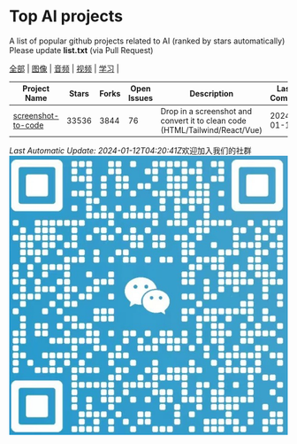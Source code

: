 # Top AI projects
A list of popular github projects related to AI (ranked by stars automatically)
Please update **list.txt** (via Pull Request)

<a href="./README.md">全部</a> |   <a href="./READMEpicture.md">图像</a> |   <a href="./READMEaudio.md">音频</a> | <a href="./READMEvideo.md">视频</a> | <a href="./READMElearn.md">学习</a> | 

| Project Name | Stars | Forks | Open Issues | Description | Last Commit |
| ------------ | ----- | ----- | ----------- | ----------- | ----------- |
| [screenshot-to-code](https://github.com/abi/screenshot-to-code) | 33536 | 3844 | 76 | Drop in a screenshot and convert it to clean code (HTML/Tailwind/React/Vue) | 2024-01-11 |

*Last Automatic Update: 2024-01-12T04:20:41Z*欢迎加入我们的社群 ![](https://raw.githubusercontent.com/mouuii/picture/master/weichat.jpg) 